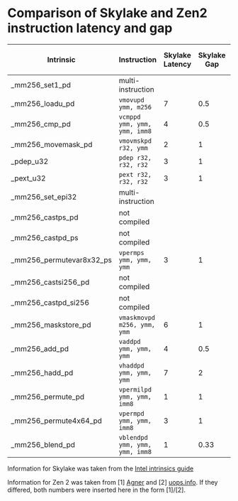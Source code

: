 # Comparison of Skylake and Zen2 instruction latency and gap

| Intrinsic                | Instruction                    | Skylake Latency | Skylake Gap | Zen 2 Latency | Zen 2 Gap |
| ------------------------ | ------------------------------ | --------------- | ----------- | ------------- | --------- |
| _mm256_set1_pd           | multi-instruction              |                 |             |               |           |
| _mm256_loadu_pd          | `vmovupd ymm, m256`            | 7               | 0.5         | 5 / 8         | 0.5       |
| _mm256_cmp_pd            | `vcmppd ymm, ymm, ymm, imm8`   | 4               | 0.5         | 1             | 0.5       |
| _mm256_movemask_pd       | `vmovmskpd r32, ymm `          | 2               | 1           | 5 / 7         | 1         |
| _pdep_u32                | `pdep r32, r32, r32 `          | 3               | 1           | 19 / 18       | 19        |
| _pext_u32                | `pext r32, r32, r32`           | 3               | 1           | 19 / 18       | 19        |
| _mm256_set_epi32         | multi-instruction              |                 |             |               |           |
| _mm256_castps_pd         | not compiled                   |                 |             |               |           |
| _mm256_castpd_ps         | not compiled                   |                 |             |               |           |
| _mm256_permutevar8x32_ps | `vpermps ymm, ymm, ymm`        | 3               | 1           | 3 or 8        | 2         |
| _mm256_castsi256_pd      | not compiled                   |                 |             |               |           |
| _mm256_castpd_si256      | not compiled                   |                 |             |               |           |
| _mm256_maskstore_pd      | `vmaskmovpd m256, ymm, ymm`    | 6               | 1           | 23 / 4        | 12 / 6    |
| _mm256_add_pd            | `vaddpd ymm, ymm, ymm`         | 4               | 0.5         |               |           |
| _mm256_hadd_pd           | `vhaddpd ymm, ymm, ymm`        | 7               | 2           |               |           |
| _mm256_permute_pd        | `vpermilpd ymm, ymm, imm8`     | 1               | 1           |               |           |
| _mm256_permute4x64_pd    | `vpermpd ymm, ymm, imm8`       | 3               | 1           |               |           |
| _mm256_blend_pd          | `vblendpd ymm, ymm, ymm, imm8` | 1               | 0.33        |               |           |

Information for Skylake was taken from the [Intel intrinsics guide](https://software.intel.com/sites/landingpage/IntrinsicsGuide/)

Information for Zen 2 was taken from [1] [Agner](https://www.agner.org/optimize/instruction_tables.pdf) and [2] [uops.info](https://uops.info). If they differed, both numbers were inserted here in the form [1]/[2].
